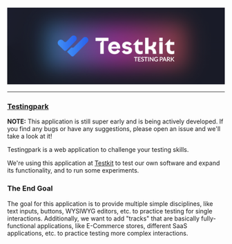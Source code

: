 ![Testingpark Header](repo/header.webp "Testingpark")

* * *

### [Testingpark](https://testingpark.com)
**NOTE:** This application is still super early and is being actively developed. If you find any bugs or have any suggestions, please open an issue and we'll take a look at it!

Testingpark is a web application to challenge your testing skills.

We're using this application at [Testkit](https://testkit.app) to test our own software and expand its functionality, and to run some experiments.

### The End Goal

The goal for this application is to provide multiple simple disciplines, like text inputs, buttons, WYSIWYG editors, etc. to practice testing for single interactions.
Additionally, we want to add "tracks" that are basically fully-functional applications, like E-Commerce stores, different SaaS applications, etc. to practice testing more complex interactions.
